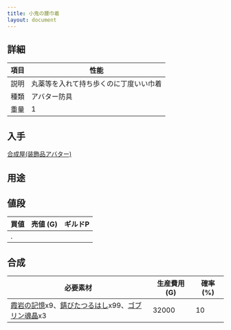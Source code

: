 ```yaml
---
title: 小鬼の腰巾着
layout: document
---
```

## 詳細

|項目|性能|
|---|---|
|説明|丸薬等を入れて持ち歩くのに丁度いい巾着|
|種類|アバター防具|
|重量|1|

## 入手

[合成屋(装飾品アバター)](合成屋(装飾品アバター))

## 用途

## 値段

|買値|売値 (G)|ギルドP|
|---|---|---|
|.|||

## 合成

|必要素材|生産費用 (G)|確率 (%)|
|---|---|---|
|[霞岩の記憶](霞岩の記憶)x9、[錆びたつるはし](錆びたつるはし)x99、[ゴブリン魂晶](ゴブリン魂晶)x3|32000|10|
